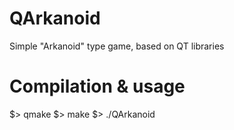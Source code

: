 # QArkanoid
Simple "Arkanoid" type game, based on QT libraries

# Compilation & usage
$> qmake
$> make
$> ./QArkanoid

